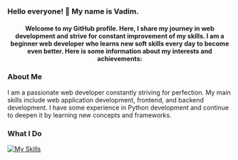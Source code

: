 ### **Hello everyone! 👋 My name is Vadim.**
#### <p style="text-align: center;">Welcome to my GitHub profile. Here, I share my journey in web development and strive for constant improvement of my skills. I am a beginner web developer who learns new soft skills every day to become even better. Here is some information about my interests and achievements:</p>

### **About Me**
I am a passionate web developer constantly striving for perfection. My main skills include web application development, frontend, and backend development. I have some experience in Python development and continue to deepen it by learning new concepts and frameworks.

### **What I Do**
[![My Skills](https://skillicons.dev/icons?i=js,html,css,figma,docker,git,mysql,postgres,py&theme=light)](https://skillicons.dev)




